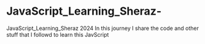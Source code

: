 # JavaScript_Learning_Sheraz-
JavaScript_Learning_Sheraz   2024
In this journey I share the code and other stuff that I followd to learn this JavScript
